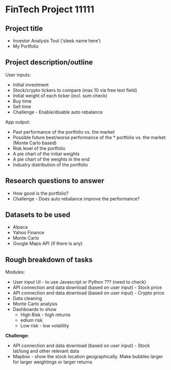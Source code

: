 # FinTech Project 11111

## Project title

- Investor Analysis Tool (‘sleek name here’)
- My Portfolio

## Project description/outline

User inputs:

- Initial investment
- Stock/crypto tickers to compare (max 10 via free text field)
- Initial weight of each ticker (incl. sum check)
- Buy time
- Sell time
- Challenge - Enable/disable auto rebalance

App output:

- Past performance of the portfolio vs. the market
- Possible future best/worse performance of the \* portfolio vs. the market (Monte Carlo based)
- Risk level of the portfolio
- A pie chart of the initial weights
- A pie chart of the weights in the end
- Industry distribution of the portfolio

## Research questions to answer

- How good is the portfolio?
- Challenge - Does auto rebalance improve the performance?

## Datasets to be used

- Alpaca
- Yahoo Finance
- Monte Carlo
- Google Maps API (if there is any)

## Rough breakdown of tasks

Modules:

- User input UI - to use Javascript or Python ??? (need to check)
- API connection and data download (based on user input) - Stock price
- API connection and data download (based on user input) - Crypto price
- Data cleaning
- Monte Carlo analysis
- Dashboards to show
  - High Risk - high returns
  - edium risk
  - Low risk - low volatility

**Challenge:**

- API connection and data download (based on user input) - Stock lat/long and other relevant data
- Mapbox - show the stock location geographically. Make bubbles larger for larger weightings or larger returns
